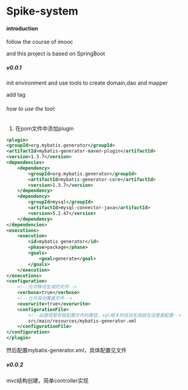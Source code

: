 # Spike-system
#### introduction

follow the course of imooc

and this project is based on SpringBoot

##### v0.0.1
init environment and use tools to create domain,dao and mapper

add tag
###### how to use the tool:
1. 在pom文件中添加plugin
```xml
<plugin>
<groupId>org.mybatis.generator</groupId>
<artifactId>mybatis-generator-maven-plugin</artifactId>
<version>1.3.7</version>
<dependencies>
    <dependency>
        <groupId>org.mybatis.generator</groupId>
        <artifactId>mybatis-generator-core</artifactId>
        <version>1.3.7</version>
    </dependency>
    <dependency>
        <groupId>mysql</groupId>
        <artifactId>mysql-connector-java</artifactId>
        <version>5.1.47</version>
    </dependency>
</dependencies>
<executions>
    <execution>
        <id>mybatis generator</id>
        <phase>package</phase>
        <goals>
            <goal>generate</goal>
        </goals>
    </execution>
</executions>
<configuration>
    <!--允许移动生成的文件-->
    <verbose>true</verbose>
    <!--允许自动覆盖文件-->
    <overwrite>true</overwrite>
    <configurationFile>
        <!--此路径是存放配置文件的路径，sql相关的自动生成就在这里面配置-->
        src/main/resources/mybatis-generator.xml
    </configurationFile>
</configuration>
</plugin>
```
然后配置mybatis-generator.xml，具体配置见文件

##### v0.0.2
mvc结构创建，简单controller实现